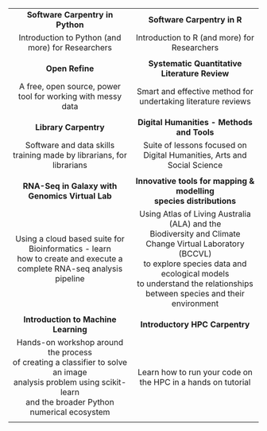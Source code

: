 
| | |
| :-------: | :-------: |
| **Software Carpentry in Python** | **Software Carpentry in R** |
| Introduction to Python (and more) for Researchers | Introduction to R (and more) for Researchers |
|||<br><br>
| **Open Refine** | **Systematic Quantitative Literature Review** |
| A free, open source, power tool for working with messy data| Smart and effective method for undertaking literature reviews |
|||<br><br>
|**Library Carpentry** |**Digital Humanities - Methods and Tools** |
|Software and data skills training made by librarians, for librarians |Suite of lessons focused on Digital Humanities, Arts and Social Science |
|||<br><br>
| **RNA-Seq in Galaxy with Genomics Virtual Lab** | **Innovative tools for mapping & modelling<br> species distributions** |
| Using a cloud based suite for Bioinformatics - learn<br> how to create and execute a complete RNA-seq analysis pipeline | Using Atlas of Living Australia (ALA) and the <br> Biodiversity and Climate Change Virtual Laboratory (BCCVL)<br> to explore species data and ecological models <br>to understand the relationships between species and their environment |
|||<br><br>
|**Introduction to Machine Learning**  | **Introductory HPC Carpentry**|
|Hands-on workshop around the process <br>of creating a classifier to solve an image <br>analysis problem using scikit-learn<br> and the broader Python numerical ecosystem| Learn how to run your code on the HPC in a hands on tutorial|
|||<br><br>
